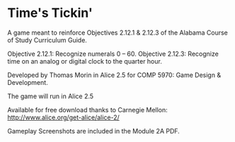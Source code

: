 # Time's Tickin'
A game meant to reinforce Objectives 2.12.1 & 2.12.3 of the Alabama Course of Study Curriculum Guide.

Objective 2.12.1: Recognize numerals 0 – 60.
Objective 2.12.3: Recognize time on an analog or digital clock to the quarter hour.

Developed by Thomas Morin in Alice 2.5 for COMP 5970: Game Design & Development.

The game will run in Alice 2.5

Available for free download thanks to Carnegie Mellon: http://www.alice.org/get-alice/alice-2/

Gameplay Screenshots are included in the Module 2A PDF.
